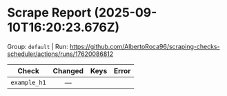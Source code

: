 # Scrape Report (2025-09-10T16:20:23.676Z)

Group: `default`  |  Run: https://github.com/AlbertoRoca96/scraping-checks-scheduler/actions/runs/17620086812

| Check | Changed | Keys | Error |
|---|:---:|:--|:--|
| `example_h1` | — |  |  |

